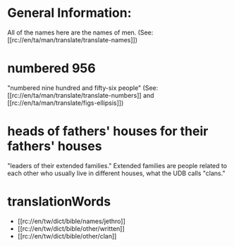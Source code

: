 # General Information:

All of the names here are the names of men. (See: [[rc://en/ta/man/translate/translate-names]])

# numbered 956

"numbered nine hundred and fifty-six people" (See: [[rc://en/ta/man/translate/translate-numbers]] and [[rc://en/ta/man/translate/figs-ellipsis]])

# heads of fathers' houses for their fathers' houses

"leaders of their extended families." Extended families are people related to each other who usually live in different houses, what the UDB calls "clans."

# translationWords

* [[rc://en/tw/dict/bible/names/jethro]]
* [[rc://en/tw/dict/bible/other/written]]
* [[rc://en/tw/dict/bible/other/clan]]